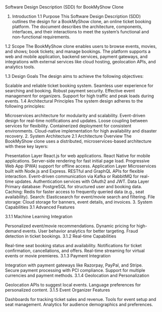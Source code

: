 Software Design Description (SDD) for BookMyShow Clone
1. Introduction
1.1 Purpose
This Software Design Description (SDD) outlines the design for a BookMyShow clone, an online ticket booking platform. The document describes the architecture, components, interfaces, and their interactions to meet the system’s functional and non-functional requirements.

1.2 Scope
The BookMyShow clone enables users to browse events, movies, and shows; book tickets; and manage bookings. The platform supports a web and mobile application, backend services, payment gateways, and integrations with external services like cloud hosting, geolocation APIs, and analytics tools.

1.3 Design Goals
The design aims to achieve the following objectives:

Scalable and reliable ticket booking system.
Seamless user experience for searching and booking.
Robust payment security.
Effective event management for organizers.
Support for high traffic and peak loads during events.
1.4 Architectural Principles
The system design adheres to the following principles:

Microservices architecture for modularity and scalability.
Event-driven design for real-time notifications and updates.
Loose coupling between services for flexibility.
Containerized deployment for consistent environments.
Cloud-native implementation for high availability and disaster recovery.
2. System Architecture
2.1 Architecture Overview
The BookMyShow clone uses a distributed, microservices-based architecture with these key layers:

Presentation Layer
React.js for web applications.
React Native for mobile applications.
Server-side rendering for fast initial page load.
Progressive Web App (PWA) support for offline access.
Application Layer
Microservices built with Node.js and Express.
RESTful and GraphQL APIs for flexible interaction.
Event-driven communication via Kafka or RabbitMQ for real-time updates.
Authentication services with OAuth2 and JWT.
Data Layer
Primary database: PostgreSQL for structured user and booking data.
Caching: Redis for faster access to frequently queried data (e.g., seat availability).
Search: Elasticsearch for event/movie search and filtering.
File storage: Cloud storage for banners, event details, and invoices.
3. System Capabilities
3.1 Advanced Features

3.1.1 Machine Learning Integration

Personalized event/movie recommendations.
Dynamic pricing for high-demand events.
User behavior analytics for better targeting.
Fraud detection in ticket bookings.
3.1.2 Real-time Capabilities

Real-time seat booking status and availability.
Notifications for ticket confirmation, cancellations, and offers.
Real-time streaming for virtual events or movie premieres.
3.1.3 Payment Integration

Integration with payment gateways like Razorpay, PayPal, and Stripe.
Secure payment processing with PCI compliance.
Support for multiple currencies and payment methods.
3.1.4 Geolocation and Personalization

Geolocation APIs to suggest local events.
Language preferences for personalized content.
3.1.5 Event Organizer Features

Dashboards for tracking ticket sales and revenue.
Tools for event setup and seat management.
Analytics for audience demographics and preferences.
